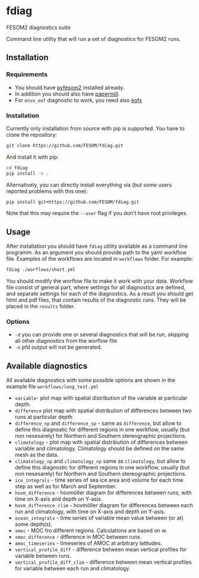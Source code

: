 # fdiag
FESOM2 diagnostics suite

Command line utility that will run a set of diagnostics for FESOM2 runs.

## Installation
### Requirements
* You should have [pyfesom2](https://github.com/FESOM/pyfesom2) installed already. 
* In addition you should also have [papermill](https://papermill.readthedocs.io/en/latest/).
* For `enso_eof` diagnostic to work, you need also [eofs](https://ajdawson.github.io/eofs/latest/)

### Installation
 
Currently only installation from source with pip is supported. You have to clone the repository:

```bash
git clone https://github.com/FESOM/fdiag.git
```

And install it with pip:

```bash
cd fdiag
pip install -e .
```


Alternatively, you can directly install everything via (but some users reported problems with this one):

```bash
pip install git+https://github.com/FESOM/fdiag.git
```

Note that this may require the `--user` flag if you don't have root privileges. 



## Usage

After installation you should have `fdiag` utility available as a command line programm. As an argument you should provide path to the yaml workflow file. Examples of the workflows are located in `workflows` folder. For example:

```bash
fdiag ./worflows/short.yml
```

You should modify the worflow file to make it work with your data. Workflow file consist of general part, where settings for all diagnostics are defined, and separate settings for each of the diagnostics. As a result you should get html and pdf files, that contain results of the diagnostic runs. They will be placed in the `results` folder.

### Options

* `-d` you can provide one or several diagnostics that will be run, skipping all other diagnostics from the worflow file.
* `-n` pfd output will not be generated.

## Available diagnostics

All available diagnostics with some possible options are shown in the example file `workflows/long_test.yml`

* `variable`- plot map with spatial distribution of the variable at particular depth.
* `difference` plot map with spatial distribution of differences between two runs at particular depth
* `difference_np` and `difference_sp` - same as `difference`, but allow to define this diagnostic for different regions in one workflow, usually (but non nesesarely) for Northern and Southern stereographic projections. 
* `climatology` - plot map with spatial distribution of differences between variable and climatology. Climatology should be defined on the same mesh as the data.
* `climatology_np` and `climatology_np` same as `climatology`, but allow to define this diagnostic for different regions in one workflow, usually (but non nesesarely) for Northern and Southern stereographic projections. 
* `ice_integrals` - time series of sea ice area and volume for each time step as well as for March and September.
* `hovm_difference` - hovmöller diagram for differences between runs, with time on X-axis and depth on Y-asis.
* `hovm_difference_clim` - hovmöller diagram for differences between each run and climatology, with time on X-axis and depth on Y-asis.
* `ocean_integrals` - time series of variable mean value between (or at) some depth(s).
* `xmoc` - MOC fro different regions. Calculations are based on w.
* `xmoc_difference` - difference in MOC between runs.
* `amoc_timeseries` - timeseries of AMOC at arbitrary latitudes.
* `vertical_profile_diff` - difference between mean vertical profiles for variable between runs.
* `vertical_profile_diff_clim` - difference between mean vertical profiles for variable between each run and climatology.
